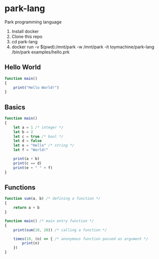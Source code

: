 # park-lang
Park programming language

1. Install docker
2. Clone this repo
3. cd park-lang
4. docker run -v $(pwd):/mnt/park -w /mnt/park -it toymachine/park-lang /bin/park examples/hello.prk

## Hello World
```javascript
function main()
{
    print("Hello World!")
}
```

## Basics
```javascript
function main()
{
    let a = 1 /* integer */
    let b = 2 
    let c = true /* bool */
    let d = false 
    let e = "Hello" /* string */
    let f = "World!"

    print(a + b)
    print(c == d)
    print(e + " " + f)
}
```

## Functions
```javascript
function sum(a, b) /* defining a function */
{
    return a + b
}

function main() /* main entry function */
{
    print(sum(10, 20)) /* calling a function */

    times(10, (n) => { /* anonymous function passed as argument */
        print(n)
    })
}
```
